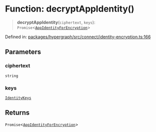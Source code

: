 # Function: decryptAppIdentity()

> **decryptAppIdentity**(`ciphertext`, `keys`): `Promise`\<[`AppIdentityForEncryption`](../type-aliases/AppIdentityForEncryption.md)\>

Defined in: [packages/hypergraph/src/connect/identity-encryption.ts:166](https://github.com/hashirpm/hypergraph/blob/ab4ea1cdb9430798142e0d735aac9d31c2cf0ae0/packages/hypergraph/src/connect/identity-encryption.ts#L166)

## Parameters

### ciphertext

`string`

### keys

[`IdentityKeys`](../type-aliases/IdentityKeys.md)

## Returns

`Promise`\<[`AppIdentityForEncryption`](../type-aliases/AppIdentityForEncryption.md)\>
